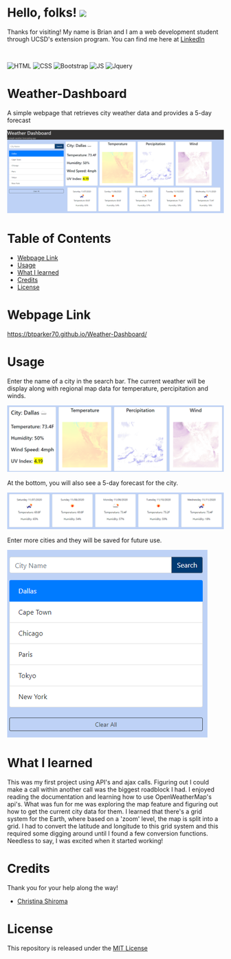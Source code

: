 
# Hello, folks! <img src="https://raw.githubusercontent.com/MartinHeinz/MartinHeinz/master/wave.gif" width="30px">
Thanks for visiting! My name is Brian and I am a web development student through UCSD's extension program. You can find me here at [LinkedIn](https://www.linkedin.com/in/brian-parker-79871819b/)

<br>

![HTML](https://img.shields.io/badge/html5%20-%23E34F26.svg?&style=for-the-badge&logo=html5&logoColor=white) ![CSS](https://img.shields.io/badge/css3%20-%231572B6.svg?&style=for-the-badge&logo=css3&logoColor=white) ![Bootstrap](https://img.shields.io/badge/bootstrap%20-%23563D7C.svg?&style=for-the-badge&logo=bootstrap&logoColor=white) ![JS](https://img.shields.io/badge/javascript%20-%23323330.svg?&style=for-the-badge&logo=javascript&logoColor=%23F7DF1E) ![Jquery](https://img.shields.io/badge/jquery%20-%230769AD.svg?&style=for-the-badge&logo=jquery&logoColor=white)


# Weather-Dashboard
A simple webpage that retrieves city weather data and provides a 5-day forecast

![screenshot](https://github.com/btparker70/Weather-Dashboard/blob/main/Assets/Images/mainscreen.png?raw=true)

# Table of Contents

* [Webpage Link](#Webpage-Link)
* [Usage](#Usage)
* [What I learned](#What-I-Learned)
* [Credits](#Credits)
* [License](#License)

# Webpage Link

https://btparker70.github.io/Weather-Dashboard/

# Usage
Enter the name of a city in the search bar. The current weather will be display along with regional map data for temperature, percipitation and winds. 

![screenshot](https://github.com/btparker70/Weather-Dashboard/blob/main/Assets/Images/current.png?raw=true)

At the bottom, you will also see a 5-day forecast for the city. 

![screenshot](https://github.com/btparker70/Weather-Dashboard/blob/main/Assets/Images/forecast.png?raw=true)

Enter more cities and they will be saved for future use.

![screenshot](https://github.com/btparker70/Weather-Dashboard/blob/main/Assets/Images/searches.png?raw=true)

# What I learned

This was my first project using API's and ajax calls. Figuring out I could make a call within another call was the biggest roadblock I had. I enjoyed reading the documentation and learning how to use OpenWeatherMap's api's. What was fun for me was exploring the map feature and figuring out how to get the current city data for them. I learned that there's a grid system for the Earth, where based on a 'zoom' level, the map is split into a grid. I had to convert the latitude and longitude to this grid system and this required some digging around until I found a few conversion functions. Needless to say, I was excited when it started working!

# Credits
Thank you for your help along the way!
* [Christina Shiroma](https://github.com/Christina2021)

# License
This repository is released under the [MIT License](https://opensource.org/licenses/MIT)